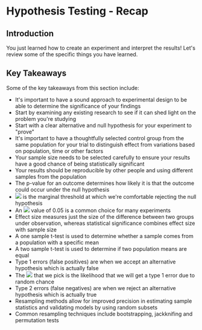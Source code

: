 
# Hypothesis Testing - Recap

## Introduction

You just learned how to create an experiment and interpret the results! Let's review some of the specific things you have learned.

## Key Takeaways

Some of the key takeaways from this section include:
* It's important to have a sound approach to experimental design to be able to determine the significance of your findings
* Start by examining any existing research to see if it can shed light on the problem you're studying
* Start with a clear alternative and null hypothesis for your experiment to "prove"
* It's important to have a thoughtfully selected control group from the same population for your trial to distinguish effect from variations based on population, time or other factors
* Your sample size needs to be selected carefully to ensure your results have a good chance of being statistically significant
* Your results should be reproducible by other people and using different samples from the population
* The p-value for an outcome determines how likely it is that the outcome could occur under the null hypothesis
*  <img src="https://render.githubusercontent.com/render/math?math=\alpha"> is the marginal threshold at which we're comfortable rejecting the null hypothesis
* An  <img src="https://render.githubusercontent.com/render/math?math=\alpha"> value of 0.05 is a common choice for many experiments
* Effect size measures just the size of the difference between two groups under observation, whereas statistical significance combines effect size with sample size
* A one sample t-test is used to determine whether a sample comes from a population with a specific mean 
* A two sample t-test is used to determine if two population means are equal
* Type 1 errors (false positives) are when we accept an alternative hypothesis which is actually false
* The  <img src="https://render.githubusercontent.com/render/math?math=\alpha"> that we pick is the likelihood that we will get a type 1 error due to random chance
* Type 2 errors (false negatives) are when we reject an alternative hypothesis which is actually true
* Resampling methods allow for improved precision in estimating sample statistics and validating models by using random subsets
* Common resampling techniques include bootstrapping, jackknifing and permutation tests
